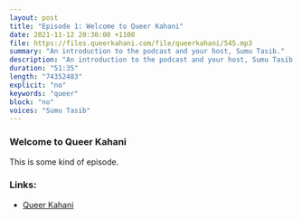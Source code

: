 ```yaml
---
layout: post
title: "Episode 1: Welcome to Queer Kahani"
date: 2021-11-12 20:30:00 +1100
file: https://files.queerkahani.com/file/queerkahani/545.mp3
summary: "An introduction to the podcast and your host, Sumu Tasib."
description: "An introduction to the podcast and your host, Sumu Tasib."
duration: "51:35" 
length: "74352483"
explicit: "no" 
keywords: "queer"
block: "no" 
voices: "Sumu Tasib"
---
```


### Welcome to Queer Kahani

This is some kind of episode.

### Links: 

- [Queer Kahani](https://queerkahani.com)
